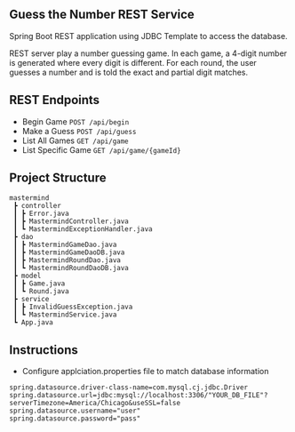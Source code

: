 ## Guess the Number REST Service

Spring Boot REST application using JDBC Template to access the database.

REST server play a number guessing game. In each game, a 4-digit number is generated where every digit is different. For each round, the user guesses a number and is told the exact and partial digit matches.

## REST Endpoints
* Begin Game ``` POST /api/begin ```
* Make a Guess ``` POST /api/guess ```
* List All Games ``` GET /api/game ```
* List Specific Game ``` GET /api/game/{gameId} ```

## Project Structure
```
mastermind
 ┣ controller
 ┃ ┣ Error.java
 ┃ ┣ MastermindController.java
 ┃ ┗ MastermindExceptionHandler.java
 ┣ dao
 ┃ ┣ MastermindGameDao.java
 ┃ ┣ MastermindGameDaoDB.java
 ┃ ┣ MastermindRoundDao.java
 ┃ ┗ MastermindRoundDaoDB.java
 ┣ model
 ┃ ┣ Game.java
 ┃ ┗ Round.java
 ┣ service
 ┃ ┣ InvalidGuessException.java
 ┃ ┗ MastermindService.java
 ┗ App.java
```
## Instructions
* Configure applciation.properties file to match database information

```
spring.datasource.driver-class-name=com.mysql.cj.jdbc.Driver
spring.datasource.url=jdbc:mysql://localhost:3306/"YOUR_DB_FILE"?serverTimezone=America/Chicago&useSSL=false
spring.datasource.username="user"
spring.datasource.password="pass" 
``` 
